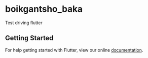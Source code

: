 # boikgantsho_baka

Test driving flutter

## Getting Started

For help getting started with Flutter, view our online
[documentation](https://flutter.io/).
